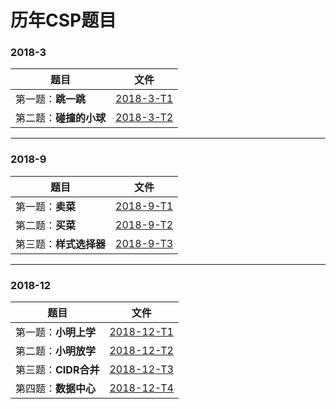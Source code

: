# 历年CSP题目



### 2018-3

| 题目                   | 文件                       |
| ---------------------- | -------------------------- |
| 第一题：**跳一跳**     | [2018-3-T1](2018-3-T1.cpp) |
| 第二题：**碰撞的小球** | [2018-3-T2](2018-3-T2.cpp) |



***

### 2018-9

| 题目                   | 文件                       |
| ---------------------- | -------------------------- |
| 第一题：**卖菜**       | [2018-9-T1](2018-9-T1.cpp) |
| 第二题：**买菜**       | [2018-9-T2](2018-9-T2.cpp) |
| 第三题：**样式选择器** | [2018-9-T3](2018-9-T3.cpp) |



***

### 2018-12

| 题目                 | 文件                         |
| -------------------- | ---------------------------- |
| 第一题：**小明上学** | [2018-12-T1](2018-12-T1.cpp) |
| 第二题：**小明放学** | [2018-12-T2](2018-12-T2.cpp) |
| 第三题：**CIDR合并** | [2018-12-T3](2018-12-T3.cpp) |
| 第四题：**数据中心** | [2018-12-T4](2018-12-T4.cpp) |


